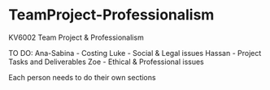 # TeamProject-Professionalism
KV6002 Team Project &amp; Professionalism


TO DO: 
Ana-Sabina - Costing
Luke - Social & Legal issues
Hassan - Project Tasks and Deliverables
Zoe - Ethical & Professional issues

Each person needs to do their own sections
